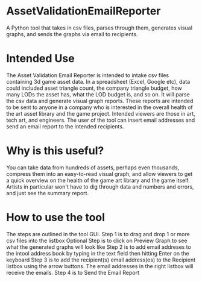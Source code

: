 # AssetValidationEmailReporter
A Python tool that takes in csv files, parses through them, generates visual graphs, and sends the graphs via email to recipients.  

# Intended Use
The Asset Validation Email Reporter is intended to intake csv files containing 3d game asset data.  In a spreadsheet (Excel, Google etc), data could included asset triangle count, the company triangle budget, how many LODs the asset has, what the LOD budget is, and so on.  It will parse the csv data and generate visual graph reports.  These reports are intended to be sent to anyone in a company who is interested in the overall health of the art asset library and the game project.  Intended viewers are those in art, tech art, and engineers.  The user of the tool can insert email addresses and send an email report to the intended recipients.

# Why is this useful?
You can take data from hundreds of assets, perhaps even thousands, compress them into an easy-to-read visual graph, and allow viewers to get a quick overview on the health of the game art library and the game itself.  Artists in particular won't have to dig through data and numbers and errors, and just see the summary report.

# How to use the tool
The steps are outlined in the tool GUI.
Step 1 is to drag and drop 1 or more csv files into the listbox
Optional Step is to click on Preview Graph to see what the generated graphs will look like
Step 2 is to add email addreses to the intool address book by typing in the text field then hitting Enter on the keyboard
Step 3 is to add the recipient(s) email address(es) to the Recipient listbox using the arrow buttons.  The email addresses in the right listbox will receive the emails.
Step 4 is to Send the Email Report